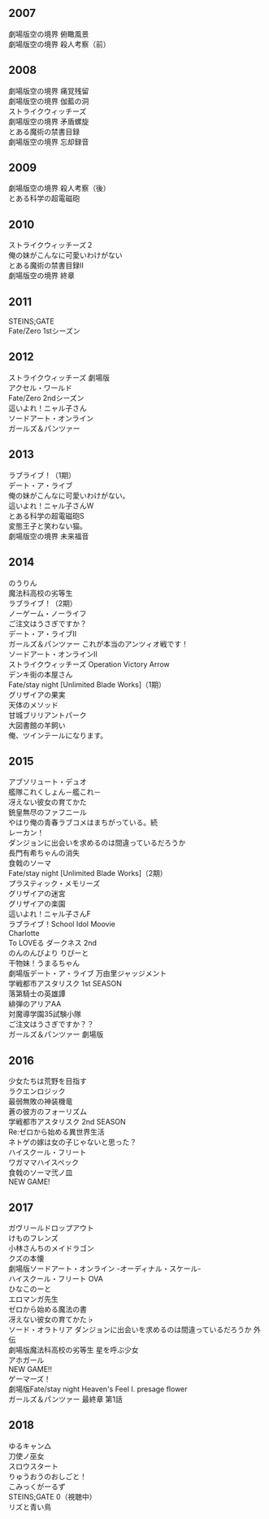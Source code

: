 ## 2007  
劇場版空の境界 俯瞰風景    
劇場版空の境界 殺人考察（前）  

## 2008  
劇場版空の境界 痛覚残留  
劇場版空の境界 伽藍の洞  
ストライクウィッチーズ  
劇場版空の境界 矛盾螺旋  
とある魔術の禁書目録  
劇場版空の境界 忘却録音  

## 2009  
劇場版空の境界 殺人考察（後）  
とある科学の超電磁砲  

## 2010  
ストライクウィッチーズ２  
俺の妹がこんなに可愛いわけがない  
とある魔術の禁書目録Ⅱ  
劇場版空の境界 終章  

## 2011  
STEINS;GATE  
Fate/Zero 1stシーズン  

## 2012  
ストライクウィッチーズ 劇場版  
アクセル・ワールド  
Fate/Zero 2ndシーズン  
這いよれ！ニャル子さん  
ソードアート・オンライン  
ガールズ＆パンツァー  

## 2013  
ラブライブ！（1期）  
デート・ア・ライブ  
俺の妹がこんなに可愛いわけがない。  
這いよれ！ニャル子さんW  
とある科学の超電磁砲S  
変態王子と笑わない猫。  
劇場版空の境界 未来福音  

## 2014  
のうりん  
魔法科高校の劣等生  
ラブライブ！（2期）  
ノーゲーム・ノーライフ  
ご注文はうさぎですか？  
デート・ア・ライブⅡ  
ガールズ＆パンツァー これが本当のアンツィオ戦です！  
ソードアート・オンラインⅡ  
ストライクウィッチーズ Operation Victory Arrow  
デンキ街の本屋さん  
Fate/stay night [Unlimited Blade Works]（1期）  
グリザイアの果実  
天体のメソッド  
甘城ブリリアントパーク  
大図書館の羊飼い  
俺、ツインテールになります。  

## 2015  
アブソリュート・デュオ  
艦隊これくしょん－艦これ－  
冴えない彼女の育てかた  
銃皇無尽のファフニール  
やはり俺の青春ラブコメはまちがっている。続  
レーカン！  
ダンジョンに出会いを求めるのは間違っているだろうか  
長門有希ちゃんの消失  
食戟のソーマ  
Fate/stay night [Unlimited Blade Works]（2期）  
プラスティック・メモリーズ  
グリザイアの迷宮  
グリザイアの楽園  
這いよれ！ニャル子さんF  
ラブライブ！School Idol Moovie  
Charlotte  
To LOVEる ダークネス 2nd  
のんのんびより りぴーと  
干物妹！うまるちゃん  
劇場版デート・ア・ライブ 万由里ジャッジメント  
学戦都市アスタリスク 1st SEASON  
落第騎士の英雄譚  
緋弾のアリアAA  
対魔導学園35試験小隊  
ご注文はうさぎですか？？  
ガールズ＆パンツァー 劇場版  

## 2016  
少女たちは荒野を目指す  
ラクエンロジック  
最弱無敗の神装機竜  
蒼の彼方のフォーリズム  
学戦都市アスタリスク 2nd SEASON  
Re:ゼロから始める異世界生活  
ネトゲの嫁は女の子じゃないと思った？  
ハイスクール・フリート  
ワガママハイスペック  
食戟のソーマ弐ノ皿  
NEW GAME!

## 2017  
ガヴリールドロップアウト  
けものフレンズ  
小林さんちのメイドラゴン  
クズの本懐  
劇場版ソードアート・オンライン -オーディナル・スケール-  
ハイスクール・フリート OVA  
ひなこのーと  
エロマンガ先生  
ゼロから始める魔法の書  
冴えない彼女の育てかた♭  
ソード・オラトリア ダンジョンに出会いを求めるのは間違っているだろうか 外伝  
劇場版魔法科高校の劣等生 星を呼ぶ少女  
アホガール  
NEW GAME!!  
ゲーマーズ！  
劇場版Fate/stay night Heaven's Feel I. presage flower  
ガールズ＆パンツァー 最終章 第1話  

## 2018  
ゆるキャン△  
刀使ノ巫女  
スロウスタート  
りゅうおうのおしごと！  
こみっくがーるず  
STEINS;GATE 0（視聴中）  
リズと青い鳥  
